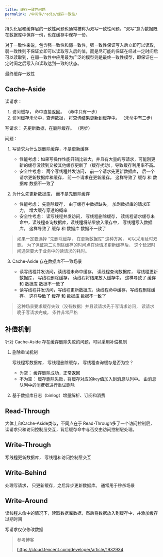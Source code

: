 ```yaml
---
title: 缓存一致性问题
permalink: /中间件/redis/缓存一致性/
---
```


持久化层和缓存层的一致性问题也通常被称为双写一致性问题，“双写”意为数据既在数据库中保存一份，也在缓存中保存一份。

对于一致性来说，包含强一致性和弱一致性，强一致性保证写入后立即可以读取，弱一致性则不保证立即可以读取写入后的值，而是尽可能的保证在经过一定时间后可以读取到，在弱一致性中应用最为广泛的模型则是最终一致性模型，即保证在一定时间之后写入和读取达到一致的状态。

最终缓存一致性

## Cache-Aside

读请求：

1. 访问缓存， 命中直接返回。 （命中只有一步）
2. 访问缓存未命中，查询数据， 将查询结果更新到缓存中。 （未命中有三步）

写请求： 先更新数据，在删除缓存。 （两步）

问题：

1. 写请求为什么是删除缓存，不是更新缓存

    * 性能考虑：如果写操作性能开销比较大，并且有大量的写请求，可能刚更新的缓存没读到又被其他缓存更新了（缓存扰动），导致缓存利用率不高。
    * 安全性考虑： 两个写线程并发访问， 前一个请求先更新数据库， 后一个请求更新数据库和缓存， 前一个请求在更新缓存。 这样导致了 缓存 和 数据库 数据不一致了


2. 为什么先更新数据库， 而不是先删除缓存
    * 性能考虑： 先删除缓存， 由于缓存中数据缺失， 加剧数据库的请求压力， 增大缓存穿透的概率
    * 安全性考虑： 读写线程并发访问， 写线程删除缓存， 读线程请求缓存未命中，读线程查询数据库，读线程将结果放入缓存中， 写线程写入数据库。 这样导致了 缓存 和 数据库 数据不一致了

> 如果一定要选择 “先删除缓存， 在更新数据库” 这种方案， 可以采用延时双删。 为了保证第二次删除缓存的时间点在读请求更新缓存后， 这个延迟时间通常要大于业务中的读请求的耗时。

3. Cache-Aside 存在数据库不一致场景

    * 读写线程并发访问，读线程未命中缓存， 读线程查询数据库， 写线程更新数据库， 写线程删除缓存， 读线程将结果放入缓存中。 这样导致了 缓存 和 数据库 数据不一致了
    * 读写线程并发访问，写线程更新数据库，读线程命中缓存，写线程删除缓存。 这样导致了 缓存 和 数据库 数据不一致了

> 这种场景要求缓存失效（没有数据）并且读请求先于写请求访问， 读请求晚于写请求完成。 条件非常严格

## 补偿机制

针对 Cache-Aside 存在缓存删除失败的问题，可以采用补偿机制

1. 删除重试机制

   写线程写数据库， 写线程删除缓存， 写线程查询缓存是否为空？
    * 为空： 缓存删除成功，正常返回
    * 不为空： 缓存删除失败，将缓存对应的key值加入到消息队列中。 由消息队列中的消费者进行重试删除

2. 基于数据库日志（binlog）增量解析、订阅和消费

## Read-Through

大体上和Cache-Aside类似，不同点在于 Read-Through多了一个访问控制层， 读请求只和访问控制层交互，背后缓存命中与否交由访问控制层处理。

## Write-Through

写线程更新数据库， 写线程和访问控制层交互

## Write-Behind
处理写请求， 只更新缓存，之后异步更新数据库。 通常用于秒杀场景

## Write-Around
读线程未命中的情况下，读取数据库数据，然后将数据放入到缓存中，并添加缓存过期时间

写请求仅仅修改数据

> 参考博客
>
> https://cloud.tencent.com/developer/article/1932934
